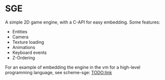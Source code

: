 # SGE

A simple 2D game engine, with a C-API for easy embedding.
Some features:
* Entities
* Camera
* Texture loading
* Animations
* Keyboard events
* Z-Ordering

For an example of embedding the engine in the vm for a high-level programming language, see scheme-sge: <TODO:link>
